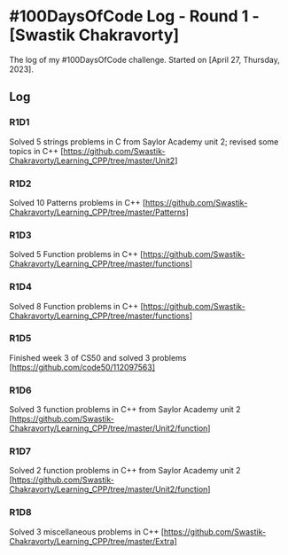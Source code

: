 # #100DaysOfCode Log - Round 1 - [Swastik Chakravorty]

The log of my #100DaysOfCode challenge. Started on [April 27, Thursday, 2023].

## Log

### R1D1 
Solved 5 strings problems in C from Saylor Academy unit 2; revised some topics in C++ [https://github.com/Swastik-Chakravorty/Learning_CPP/tree/master/Unit2]

### R1D2 
Solved 10 Patterns problems in C++ [https://github.com/Swastik-Chakravorty/Learning_CPP/tree/master/Patterns]

### R1D3 
Solved 5 Function problems in C++ [https://github.com/Swastik-Chakravorty/Learning_CPP/tree/master/functions]

### R1D4 
Solved 8 Function problems in C++ [https://github.com/Swastik-Chakravorty/Learning_CPP/tree/master/functions]

### R1D5 
Finished week 3 of CS50 and solved 3 problems [https://github.com/code50/112097563]

### R1D6 
Solved 3 function problems in C++ from Saylor Academy unit 2 [https://github.com/Swastik-Chakravorty/Learning_CPP/tree/master/Unit2/function]

### R1D7 
Solved 2 function problems in C++ from Saylor Academy unit 2 [https://github.com/Swastik-Chakravorty/Learning_CPP/tree/master/Unit2/function]

### R1D8 
Solved 3 miscellaneous problems in C++ [https://github.com/Swastik-Chakravorty/Learning_CPP/tree/master/Extra]
